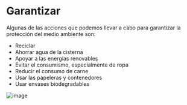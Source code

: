 # Garantizar 

Algunas de las acciones que podemos llevar a cabo para garantizar la protección del medio ambiente son: 
- Reciclar
- Ahorrar agua de la cisterna
- Apoyar a las energías renovables
- Evitar el consumismo, especialmente de ropa
- Reducir el consumo de carne
- Usar las papeleras y contenedores
- Usar envases biodegradables

![image](garantizar.png)
